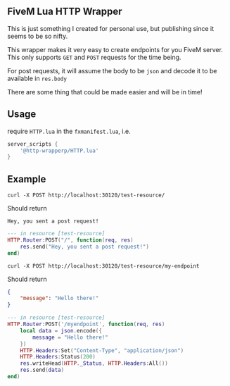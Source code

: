 FiveM Lua HTTP Wrapper
---------------------

This is just something I created for personal use, but publishing since it seems to be so nifty.

This wrapper makes it very easy to create endpoints for you FiveM server. This only supports `GET` and `POST` requests for the time being.

For post requests, it will assume the body to be `json` and decode it to be available in `res.body`

There are some thing that could be made easier and will be in time!



## Usage
require `HTTP.lua` in the `fxmanifest.lua`, i.e.

```lua
server_scripts {
    '@http-wrapperp/HTTP.lua'
}
```


## Example

```shell
curl -X POST http://localhost:30120/test-resource/
```

Should return

```
Hey, you sent a post request!
```
```lua
--- in resource [test-resource]
HTTP.Router:POST("/", function(req, res)
    res.send("Hey, you sent a post request!")
end)
```

```shell
curl -X POST http://localhost:30120/test-resource/my-endpoint
```

Should return

```json
{
    "message": "Hello there!"
}
```

```lua
--- in resource [test-resource]
HTTP.Router:POST('/myendpoint', function(req, res)
    local data = json.encode({
        message = "Hello there!"
    })
    HTTP.Headers:Set("Content-Type", "application/json")
    HTTP.Headers:Status(200)
    res.writeHead(HTTP._Status, HTTP.Headers:All())
    res.send(data)
end)